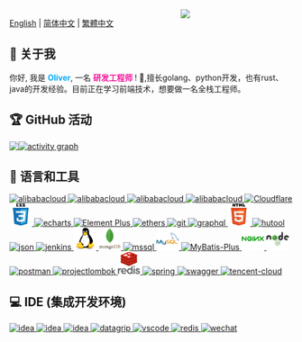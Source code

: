 <img align='right' src='https://user-images.githubusercontent.com/5713670/87202985-820dcb80-c2b6-11ea-9f56-7ec461c497c3.gif' width='200'>

[English](./README.md) | [简体中文](./README_zh-CN.md) | [繁體中文](./README_zh-HK.md)

<h2>👋 关于我</h2>

你好, 我是 **<font color="#03A9F4">Oliver</font>**, 一名 **<font color="#F31199">研发工程师</font>** !  🧐,擅长golang、python开发，也有rust、java的开发经验。目前正在学习前端技术，想要做一名全栈工程师。

<h2>🏆 GitHub 活动</h2>

<p>
	<img align="left" src="https://github-profile-trophy.vercel.app/?username=code-innovator-zyx&theme=onedark&column=-1&margin-w=15" />
</p>

[![activity graph](https://github-readme-activity-graph.vercel.app/graph?username=code-innovator-zyx&theme=merko&custom_title=code-innovator-zyx%20活动图&hide_border=true&point=FFFFFF&days=50)](https://github.com/code-innovator-zyx)

<h2>🔧 语言和工具</h2>

<p align="left">
	<!-- ********** A ********** -->
    <a href="https://golang.google.cn/" target="_blank"> <img src="https://www.vectorlogo.zone/logos/golang/golang-ar21.svg" alt="alibabacloud" height="40"/> </a> 
    <a href="https://www.rust-lang.org/" target="_blank"> <img src="https://www.vectorlogo.zone/logos/rust-lang/rust-lang-ar21.svg" alt="alibabacloud" height="40"/> </a> 
    <a href="https://www.java.com/zh-CN/" target="_blank"> <img src="https://www.vectorlogo.zone/logos/java/java-ar21.svg" alt="alibabacloud" height="40"/> </a> 
    <a href="https://www.python.org/" target="_blank"> <img src="https://www.vectorlogo.zone/logos/python/python-ar21.svg" alt="alibabacloud" height="40"/> </a> 
    <!-- ********** B ********** -->
    <!-- ********** C ********** -->
	<a href="https://developer.mozilla.org/zh-CN/docs/Web/JavaScript." target="_blank"> <img src="https://www.vectorlogo.zone/logos/javascript/javascript-icon.svg" alt="Cloudflare" height="40"/> </a>
	<a href="https://www.w3schools.com/css/" target="_blank"> <img src="https://raw.githubusercontent.com/devicons/devicon/master/icons/css3/css3-original-wordmark.svg" alt="css3" height="40"/> </a> 
    <!-- ********** D ********** -->
    <!-- ********** E ********** -->
    <a href="https://echarts.apache.org" target="_blank"> <img src="https://echarts.apache.org/en/images/favicon.png" alt="echarts" height="40"/> </a>
	<a href="https://element-plus.org" target="_blank"> <img src="https://element-plus.org/images/element-plus-logo.svg" alt="Element Plus" height="40"/> </a>
    <a href="https://ethers.org" target="_blank"> <img src="https://ethers.org/favicon.ico" alt="ethers" height="40"/> </a>
    <!-- ********** F ********** -->
    <!-- ********** G ********** -->
	<a href="https://git-scm.com/" target="_blank"> <img src="https://www.vectorlogo.zone/logos/git-scm/git-scm-icon.svg" alt="git" height="40"/> </a> 
	<a href="https://graphql.org" target="_blank"> <img src="https://www.vectorlogo.zone/logos/graphql/graphql-icon.svg" alt="graphql" height="40"/> </a> 
    <!-- ********** H ********** -->
	<a href="https://www.w3.org/html/" target="_blank"> <img src="https://raw.githubusercontent.com/devicons/devicon/master/icons/html5/html5-original-wordmark.svg" alt="html5" height="40"/> </a> 
	<a href="https://www.hutool.cn" target="_blank"> <img src="https://plus.hutool.cn/images/hutool.svg" alt="hutool" height="40"/> </a>
    <!-- ********** I ********** -->
    <!-- ********** J ********** -->
	<a href="https://www.json.org" target="_blank"> <img src="https://www.vectorlogo.zone/logos/json/json-icon.svg" alt="json" height="40"/> </a>
	<a href="https://www.jenkins.io" target="_blank"> <img src="https://www.vectorlogo.zone/logos/jenkins/jenkins-icon.svg" alt="jenkins" height="40"/> 
    <!-- ********** K ********** -->
    <!-- ********** L ********** -->
	<a href="https://www.linux.org/" target="_blank"> <img src="https://raw.githubusercontent.com/devicons/devicon/master/icons/linux/linux-original.svg" alt="linux" height="40"/> </a> 
	<!-- ********** M ********** -->
       <a href="https://www.mongodb.com/" target="_blank"> <img src="https://raw.githubusercontent.com/devicons/devicon/master/icons/mongodb/mongodb-original-wordmark.svg" alt="mongodb" height="40"/> </a> 
	<a href="https://www.microsoft.com/en-us/sql-server" target="_blank"> <img src="https://www.svgrepo.com/show/303229/microsoft-sql-server-logo.svg" alt="mssql" height="40"/> </a> 
	<a href="https://www.mysql.com/" target="_blank"> <img src="https://raw.githubusercontent.com/devicons/devicon/master/icons/mysql/mysql-original-wordmark.svg" alt="mysql" height="40"/> </a> 
	<a href="https://baomidou.com" target="_blank"> <img src="https://baomidou.com/assets/asset.cIbiVTt_.svg" alt="MyBatis-Plus" height="40"/> </a>
    <!-- ********** N ********** -->
	<a href="https://www.nginx.com" target="_blank"> <img src="https://raw.githubusercontent.com/devicons/devicon/master/icons/nginx/nginx-original.svg" alt="nginx" height="40"/> </a> 
	<a href="https://nodejs.org" target="_blank"> <img src="https://raw.githubusercontent.com/devicons/devicon/master/icons/nodejs/nodejs-original-wordmark.svg" alt="nodejs" height="40"/> </a> 
	<!-- ********** O ********** -->
	<!-- ********** P ********** -->
    <a href="https://postman.com" target="_blank"> <img src="https://www.vectorlogo.zone/logos/getpostman/getpostman-icon.svg" alt="postman" height="40"/> </a> 
    <a href="https://projectlombok.org/" target="_blank"> <img src="https://projectlombok.org/favicon.ico" alt="projectlombok" height="40"/> </a> 
	<!-- ********** Q ********** -->
	<!-- ********** R ********** -->
	<a href="https://redis.io" target="_blank"> <img src="https://raw.githubusercontent.com/devicons/devicon/master/icons/redis/redis-original-wordmark.svg" alt="redis" height="40"/> </a> 
	<!-- ********** S ********** -->
	<a href="https://spring.io/" target="_blank"> <img src="https://www.vectorlogo.zone/logos/springio/springio-ar21.svg" alt="spring" height="40"/> </a>
    <a href="https://swagger.io/" target="_blank"> <img src="https://static1.smartbear.co/swagger/media/assets/swagger_fav.png" alt="swagger" height="40"/> </a>
	<!-- ********** T ********** -->
    <a href="https://cloud.tencent.com/" target="_blank"> <img src="https://cloudcache.tencent-cloud.com/qcloud/favicon.ico" alt="tencent-cloud" height="40"/> </a>
	<!-- ********** U ********** -->
	<!-- ********** V ********** -->
	<!-- ********** W ********** -->
	<!-- ********** X ********** -->
	<!-- ********** Y ********** -->
	<!-- ********** Z ********** -->
</p>



<h2>💻 IDE (集成开发环境)</h2>

<p>
	<a href="https://www.jetbrains.com/go/" target="_blank"> <img src="https://cdn.jsdelivr.net/gh/devicons/devicon@latest/icons/goland/goland-original.svg" alt="idea" height="40"/> </a>
	<a href="https://www.jetbrains.com/python/" target="_blank"> <img src="https://cdn.jsdelivr.net/gh/devicons/devicon@latest/icons/pycharm/pycharm-original.svg" alt="idea" height="40"/> </a>
	<a href="https://www.jetbrains.com/idea/" target="_blank"> <img src="https://cdn.jsdelivr.net/gh/devicons/devicon@latest/icons/intellij/intellij-original.svg" alt="idea" height="40"/> </a>
    <a href="https://www.jetbrains.com/datagrip/" target="_blank"> <img src="https://cdn.jsdelivr.net/gh/devicons/devicon@latest/icons/datagrip/datagrip-original.svg" alt="datagrip" height="40"/> </a>
    <a href="https://code.visualstudio.com/" target="_blank"> <img src="https://cdn.jsdelivr.net/gh/devicons/devicon@latest/icons/vscode/vscode-original.svg" alt="vscode" height="40"/> </a>
    <a href="https://redis.io/" target="_blank"> <img src="https://www.vectorlogo.zone/logos/redis/redis-icon.svg" alt="redis" height="40"/> </a>
    <a href="https://developers.weixin.qq.com/miniprogram/dev/devtools/stable.html" target="_blank"> <img src="https://www.vectorlogo.zone/logos/wechat/wechat-icon.svg" alt="wechat" height="40"/> </a>
</p>
